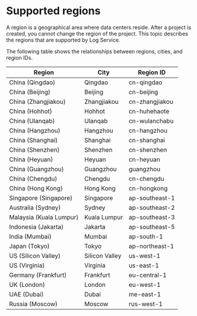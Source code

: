 # Supported regions

A region is a geographical area where data centers reside. After a project is created, you cannot change the region of the project. This topic describes the regions that are supported by Log Service.

The following table shows the relationships between regions, cities, and region IDs.

|Region|City|Region ID|
|------|----|---------|
|China \(Qingdao\)|Qingdao|cn-qingdao|
|China \(Beijing\)|Beijing|cn-beijing|
|China \(Zhangjiakou\)|Zhangjiakou|cn-zhangjiakou|
|China \(Hohhot\)|Hohhot|cn-huhehaote|
|China \(Ulanqab\)|Ulanqab|cn-wulanchabu|
|China \(Hangzhou\)|Hangzhou|cn-hangzhou|
|China \(Shanghai\)|Shanghai|cn-shanghai|
|China \(Shenzhen\)|Shenzhen|cn-shenzhen|
|China \(Heyuan\)|Heyuan|cn-heyuan|
|China \(Guangzhou\)|Guangzhou|guangzhou|
|China \(Chengdu\)|Chengdu|cn-chengdu|
|China \(Hong Kong\)|Hong Kong|cn-hongkong|
|Singapore \(Singapore\)|Singapore|ap-southeast-1|
|Australia \(Sydney\)|Sydney|ap-southeast-2|
|Malaysia \(Kuala Lumpur\)|Kuala Lumpur|ap-southeast-3|
|Indonesia \(Jakarta\)|Jakarta|ap-southeast-5|
|India \(Mumbai\)|Mumbai|ap-south-1|
|Japan \(Tokyo\)|Tokyo|ap-northeast-1|
|US \(Silicon Valley\)|Silicon Valley|us-west-1|
|US \(Virginia\)|Virginia|us-east-1|
|Germany \(Frankfurt\)|Frankfurt|eu-central-1|
|UK \(London\)|London|eu-west-1|
|UAE \(Dubai\)|Dubai|me-east-1|
|Russia \(Moscow\)|Moscow|rus-west-1|

